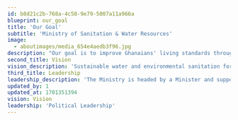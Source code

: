 ```yaml
---
id: b8d21c2b-768a-4c58-9e79-5007a11a966a
blueprint: our_goal
title: 'Our Goal'
subtitle: 'Ministry of Sanitation & Water Resources'
image:
  - aboutimages/media_654e4aedb3f96.jpg
description: "Our goal is to improve Ghanaians' living standards through increased access to and use of safe water, sanitation and hygiene practices, and sustainable management of water resources. The Ministry derives its core mandate primarily from Article 190 of the 1992 constitution of the Republic of Ghana."
second_title: Vision
vision_description: 'Sustainable water and environmental sanitation for all'
third_title: Leadership
leadership_description: 'The Ministry is headed by a Minister and supported by one Deputy Minister who provide political leadership.'
updated_by: 1
updated_at: 1701351394
vision: Vision
leadership: 'Political Leadership'
---
```


